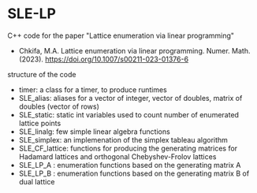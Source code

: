 # SLE-LP
C++ code for the paper "Lattice enumeration via linear programming" 

- Chkifa, M.A. Lattice enumeration via linear programming. Numer. Math. (2023). https://doi.org/10.1007/s00211-023-01376-6

structure of the code

  + timer: a class for a timer, to produce runtimes
  + SLE_alias: aliases for a vector of integer, vector of doubles, matrix of doubles (vector of rows)
  + SLE_static: static int variables used to count number of enumerated lattice points
  + SLE_linalg: few simple linear algebra functions
  + SLE_simplex: an implemenation of the simplex tableau algorithm
  + SLE_CF_lattice: functions for producing the generating matrices for Hadamard lattices and orthogonal Chebyshev-Frolov lattices
  + SLE_LP_A : enumeration functions based on the generating matrix A
  + SLE_LP_B : enumeration functions based on the generating matrix B of dual lattice
    
